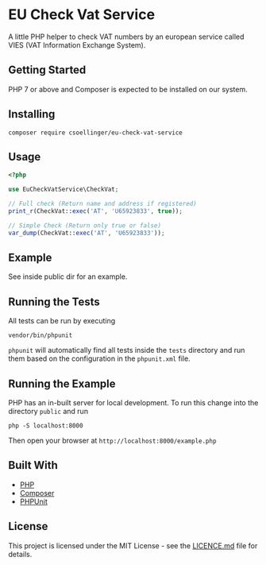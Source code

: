 # EU Check Vat Service

A little PHP helper to check VAT numbers by an european service called VIES (VAT Information Exchange System).

## Getting Started

PHP 7 or above and Composer is expected to be installed on our system.

## Installing

```
composer require csoellinger/eu-check-vat-service
```

## Usage

```php
<?php

use EuCheckVatService\CheckVat;

// Full check (Return name and address if registered)
print_r(CheckVat::exec('AT', 'U65923833', true));

// Simple Check (Return only true or false)
var_dump(CheckVat::exec('AT', 'U65923833'));
```

## Example

See inside public dir for an example.


## Running the Tests

All tests can be run by executing

```
vendor/bin/phpunit
```

`phpunit` will automatically find all tests inside the `tests` directory and run them based on the configuration in the `phpunit.xml` file.


## Running the Example

PHP has an in-built server for local development. To run this change into the directory `public` and run

```
php -S localhost:8000
```

Then open your browser at `http://localhost:8000/example.php`


## Built With

- [PHP](https://secure.php.net/)
- [Composer](https://getcomposer.org/)
- [PHPUnit](https://phpunit.de/)

## License

This project is licensed under the MIT License - see the [LICENCE.md](LICENCE.md) file for details.
